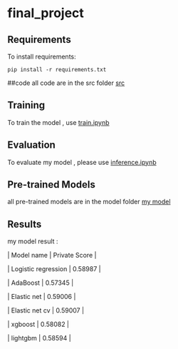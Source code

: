 # final_project
## Requirements

To install requirements:

```setup
pip install -r requirements.txt
```
##code
all code are in the src folder
[src](https://github.com/kirito878/final_project/tree/main/src)

## Training
To train the model , use [train.ipynb](https://github.com/kirito878/final_project/blob/main/src/train.ipynb)

## Evaluation
To evaluate my model , please use [inference.ipynb](https://github.com/kirito878/final_project/blob/main/src/inference.ipynb)

## Pre-trained Models
all pre-trained models are in the model folder
[my model](https://github.com/kirito878/final_project/tree/main/model)

## Results

my model result :

| Model name         | Private Score  | 

| Logistic regression   |     0.58987        | 

| AdaBoost  |     0.57345        | 

| Elastic net  |     0.59006        | 

| Elastic net cv  |     0.59007        | 

| xgboost  |     0.58082        | 

| lightgbm  |     0.58594        | 
